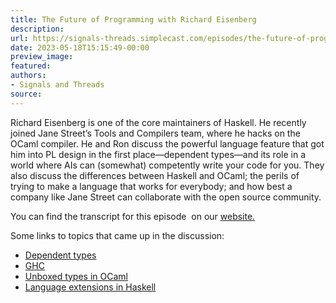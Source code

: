 ```yaml
---
title: The Future of Programming with Richard Eisenberg
description:
url: https://signals-threads.simplecast.com/episodes/the-future-of-programming-with-richard-eisenberg-pOktpZ_e
date: 2023-05-18T15:15:49-00:00
preview_image:
featured:
authors:
- Signals and Threads
source:
---
```


<p>Richard Eisenberg is one of the core maintainers of Haskell. He recently joined Jane Street&rsquo;s Tools and Compilers team, where he hacks on the OCaml compiler. He and Ron discuss the powerful language feature that got him into PL design in the first place&mdash;dependent types&mdash;and its role in a world where AIs can (somewhat) competently write your code for you. They also discuss the differences between Haskell and OCaml; the perils of trying to make a language that works for everybody; and how best a company like Jane Street can collaborate with the open source community.</p><p>You can find the transcript for this episode &nbsp;on our <a href="https://signalsandthreads.com/future-of-programming - [1 Client error: Timeout was reached]" target="_blank">website.</a></p><p>Some links to topics that came up in the discussion:</p><ul><li><a href="https://wiki.haskell.org/Dependent_type">Dependent types</a></li><li><a href="https://www.haskell.org/ghc/">GHC</a></li><li><a href="https://www.janestreet.com/tech-talks/unboxed-types-for-ocaml/">Unboxed types in OCaml</a></li><li><a href="https://typeclasses.com/extensions-intro">Language extensions in Haskell</a></li></ul>

